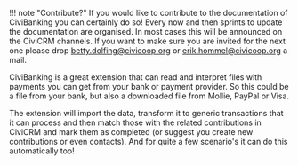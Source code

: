 !!! note "Contribute?"
    If you would like to contribute to the documentation of CiviBanking you can certainly do so! Every  now and then sprints to update the documentation are organised. In most cases this will be announced on the CiviCRM channels. If you want to make sure you are invited for the next one please drop [betty.dolfing@civicoop.org](mailto:betty.dolfing@civicoop.org) or [erik.hommel@civicoop.org](mailto:erik.hommel@civicoop.org) a mail.

CiviBanking is a great extension that can read and interpret files with payments you can get from your bank or payment provider. So this could be a file from your bank, but also a downloaded file from Mollie, PayPal or Visa.
 
The extension will import the data, transform it to generic transactions that it can process and then match those with the related contributions in CiviCRM and mark them as completed (or suggest you create new contributions or even contacts). And for quite a few scenario's it can do this automatically too!
